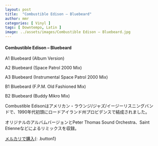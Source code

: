 ```yaml
---
layout: post
title:  "Combustible Edison – Bluebeard"
author: mmr
categories: [ Vinyl ]
tags: [ Downtempo, Latin ]
image: ../assets/images/Combustible Edison – Bluebeard.jpg
---
```


#### Combustible Edison – Bluebeard

A1  Bluebeard (Album Version)

A2  Bluebeard (Space Patrol 2000 Mix)

A3  Bluebeard (Instrumental Space Patrol 2000 Mix)

B1  Bluebeard (F.P.M. Old Fashioned Mix)

B2  Bluebeard (Buddy Mikro Mix)

Combustible Edisonはアメリカン・ラウンジ/ジャズ/イージーリスニングバンドで、1990年代初頭にロードアイランド州プロビデンスで結成されました。

オリジナルのアルバムバージョンとPeter Thomas Sound Orchestra、Saint Etienneなどによるリミックスを収録。

[メルカリで購入](https://jp.mercari.com/item/m92789980685){: .button1}

